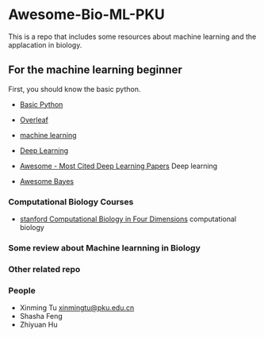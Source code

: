 # Awesome-Bio-ML-PKU


This is a repo that includes some resources about machine learning and the applacation in biology.

## For the machine learning beginner

First, you should know the basic python.






* [Basic Python](https://www.learnpython.org) 

* [Overleaf](https://www.overleaf.com)
* [machine learning](https://www.coursera.org/learn/machine-learning)
*  [Deep Learning](https://www.coursera.org/specializations/deep-learning)
* [Awesome - Most Cited Deep Learning Papers](https://github.com/terryum/awesome-deep-learning-papers) Deep learning 
* [Awesome Bayes](https://github.com/dimenwarper/awesome-bayes)



### Computational Biology Courses

* [stanford Computational Biology in Four Dimensions](https://cs371.stanford.edu/index.html) computational biology 




### Some review about Machine learnning in Biology

### Other related repo





### People
* Xinming Tu xinmingtu@pku.edu.cn
* Shasha Feng
* Zhiyuan Hu









